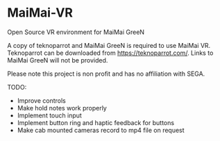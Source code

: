 # MaiMai-VR
Open Source VR environment for MaiMai GreeN

A copy of teknoparrot and MaiMai GreeN is required to use MaiMai VR. Teknoparrot can be downloaded from https://teknoparrot.com/. Links to MaiMai GreeN will not be provided.

Please note this project is non profit and has no affiliation with SEGA.

TODO:
- Improve controls
- Make hold notes work properly
- Implement touch input
- Implement button ring and haptic feedback for buttons
- Make cab mounted cameras record to mp4 file on request
